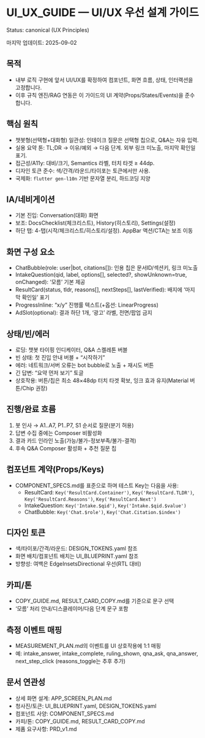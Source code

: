 # UI_UX_GUIDE — UI/UX 우선 설계 가이드
Status: canonical (UX Principles)

마지막 업데이트: 2025-09-02

## 목적
- 내부 로직 구현에 앞서 UI/UX를 확정하여 컴포넌트, 화면 흐름, 상태, 인터랙션을 고정합니다.
- 이후 규칙 엔진/RAG 연동은 이 가이드의 UI 계약(Props/States/Events)을 준수합니다.

## 핵심 원칙
- 챗봇형(선택형+대화형) 일관성: 인테이크 질문은 선택형 칩으로, Q&A는 자유 입력.
- 실용 요약 톤: TL;DR → 이유/예외 → 다음 단계. 외부 링크 미노출, 마지막 확인일 표기.
- 접근성/A11y: 대비/크기, Semantics 라벨, 터치 타겟 ≥ 44dp.
- 디자인 토큰 준수: 색/간격/라운드/타이포는 토큰에서만 사용.
 - 국제화: `flutter gen-l10n` 기반 문자열 분리, 하드코딩 지양

## IA/네비게이션
- 기본 진입: Conversation(대화) 화면
- 보조: DocsChecklist(체크리스트), History(히스토리), Settings(설정)
- 하단 탭: 4-탭(시작/체크리스트/히스토리/설정). AppBar 액션/CTA는 보조 이동

## 화면 구성 요소
- ChatBubble(role: user|bot, citations[]): 인용 칩은 문서ID/섹션키, 링크 미노출
- IntakeQuestion(qid, label, options[], selected?, showUnknown=true, onChanged): ‘모름’ 기본 제공
- ResultCard(status, tldr, reasons[], nextSteps[], lastVerified): 배지에 ‘마지막 확인일’ 표기
- ProgressInline: “x/y” 진행률 텍스트(+옵션: LinearProgress)
- AdSlot(optional): 결과 하단 1개, ‘광고’ 라벨, 전면/팝업 금지

## 상태/빈/에러
- 로딩: 챗봇 타이핑 인디케이터, Q&A 스켈레톤 버블
- 빈 상태: 첫 진입 안내 버블 + “시작하기”
- 에러: 네트워크/서버 오류는 bot bubble로 노출 + 재시도 버튼
- 긴 답변: “요약 먼저 보기” 토글
 - 상호작용: 버튼/칩은 최소 48×48dp 터치 타겟 확보, 잉크 효과 유지(Material 버튼/Chip 권장)

## 진행/완료 흐름
1) 봇 인사 → A1..A7, P1..P7, S1 순서로 질문(분기 허용)
2) 답변 수집 중에는 Composer 비활성화
3) 결과 카드 인라인 노출(가능/불가-정보부족/불가-결격)
4) 후속 Q&A Composer 활성화 + 추천 질문 칩

## 컴포넌트 계약(Props/Keys)
- COMPONENT_SPECS.md를 표준으로 하며 테스트 Key는 다음을 사용:
  - ResultCard: `Key('ResultCard.Container')`, `Key('ResultCard.TLDR')`, `Key('ResultCard.Reasons')`, `Key('ResultCard.Next')`
  - IntakeQuestion: `Key('Intake.$qid')`, `Key('Intake.$qid.$value')`
  - ChatBubble: `Key('Chat.$role')`, `Key('Chat.Citation.$index')`

## 디자인 토큰
- 색/타이포/간격/라운드: DESIGN_TOKENS.yaml 참조
- 화면 배치/컴포넌트 배치는 UI_BLUEPRINT.yaml 참조
 - 방향성: 여백은 EdgeInsetsDirectional 우선(RTL 대비)

## 카피/톤
- COPY_GUIDE.md, RESULT_CARD_COPY.md를 기준으로 문구 선택
- ‘모름’ 처리 안내/디스클레이머/다음 단계 문구 포함

## 측정 이벤트 매핑
- MEASUREMENT_PLAN.md의 이벤트를 UI 상호작용에 1:1 매핑
- 예: intake_answer, intake_complete, ruling_shown, qna_ask, qna_answer, next_step_click (reasons_toggle는 추후 추가)

## 문서 연관성
- 상세 화면 설계: APP_SCREEN_PLAN.md
- 청사진/토큰: UI_BLUEPRINT.yaml, DESIGN_TOKENS.yaml
- 컴포넌트 사양: COMPONENT_SPECS.md
- 카피/톤: COPY_GUIDE.md, RESULT_CARD_COPY.md
- 제품 요구사항: PRD_v1.md
